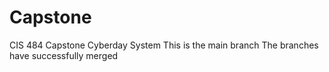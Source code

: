 # Capstone
CIS 484 Capstone Cyberday System
This is the main branch
The branches have successfully merged

